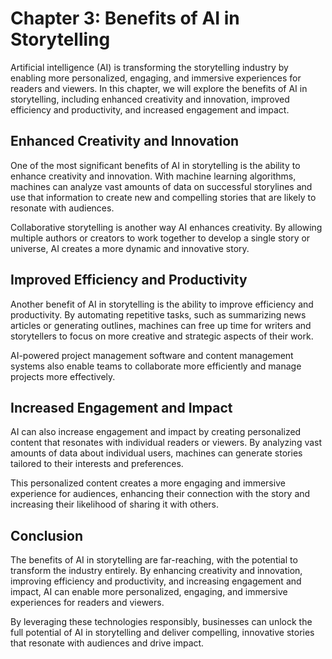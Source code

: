 Chapter 3: Benefits of AI in Storytelling
=========================================

Artificial intelligence (AI) is transforming the storytelling industry by enabling more personalized, engaging, and immersive experiences for readers and viewers. In this chapter, we will explore the benefits of AI in storytelling, including enhanced creativity and innovation, improved efficiency and productivity, and increased engagement and impact.

Enhanced Creativity and Innovation
----------------------------------

One of the most significant benefits of AI in storytelling is the ability to enhance creativity and innovation. With machine learning algorithms, machines can analyze vast amounts of data on successful storylines and use that information to create new and compelling stories that are likely to resonate with audiences.

Collaborative storytelling is another way AI enhances creativity. By allowing multiple authors or creators to work together to develop a single story or universe, AI creates a more dynamic and innovative story.

Improved Efficiency and Productivity
------------------------------------

Another benefit of AI in storytelling is the ability to improve efficiency and productivity. By automating repetitive tasks, such as summarizing news articles or generating outlines, machines can free up time for writers and storytellers to focus on more creative and strategic aspects of their work.

AI-powered project management software and content management systems also enable teams to collaborate more efficiently and manage projects more effectively.

Increased Engagement and Impact
-------------------------------

AI can also increase engagement and impact by creating personalized content that resonates with individual readers or viewers. By analyzing vast amounts of data about individual users, machines can generate stories tailored to their interests and preferences.

This personalized content creates a more engaging and immersive experience for audiences, enhancing their connection with the story and increasing their likelihood of sharing it with others.

Conclusion
----------

The benefits of AI in storytelling are far-reaching, with the potential to transform the industry entirely. By enhancing creativity and innovation, improving efficiency and productivity, and increasing engagement and impact, AI can enable more personalized, engaging, and immersive experiences for readers and viewers.

By leveraging these technologies responsibly, businesses can unlock the full potential of AI in storytelling and deliver compelling, innovative stories that resonate with audiences and drive impact.
